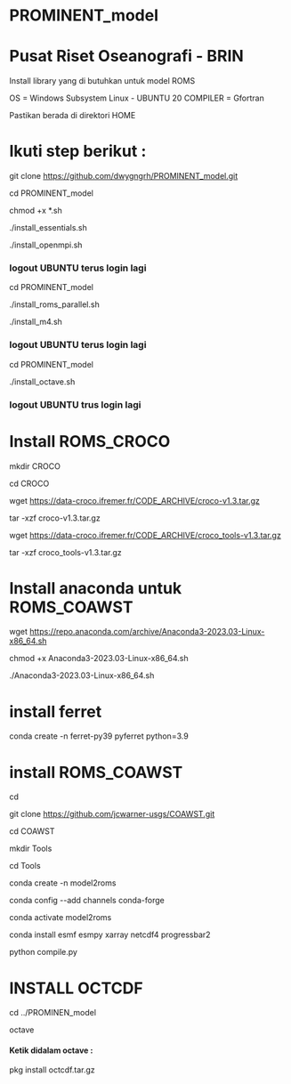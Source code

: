 # PROMINENT_model

# Pusat Riset Oseanografi - BRIN

Install library yang di butuhkan untuk model ROMS

OS =  Windows Subsystem Linux - UBUNTU 20
COMPILER = Gfortran

Pastikan berada di direktori HOME

# Ikuti step berikut : 

git clone https://github.com/dwygngrh/PROMINENT_model.git

cd PROMINENT_model

chmod +x *.sh

./install_essentials.sh

./install_openmpi.sh

### logout UBUNTU terus login lagi

cd PROMINENT_model

./install_roms_parallel.sh

./install_m4.sh

### logout UBUNTU terus login lagi

cd PROMINENT_model

./install_octave.sh

### logout UBUNTU trus login lagi

# Install ROMS_CROCO

mkdir CROCO

cd CROCO

wget https://data-croco.ifremer.fr/CODE_ARCHIVE/croco-v1.3.tar.gz

tar -xzf croco-v1.3.tar.gz

wget https://data-croco.ifremer.fr/CODE_ARCHIVE/croco_tools-v1.3.tar.gz

tar -xzf croco_tools-v1.3.tar.gz

# Install anaconda untuk ROMS_COAWST

wget https://repo.anaconda.com/archive/Anaconda3-2023.03-Linux-x86_64.sh

chmod +x Anaconda3-2023.03-Linux-x86_64.sh

./Anaconda3-2023.03-Linux-x86_64.sh

# install ferret

conda create -n ferret-py39 pyferret python=3.9

# install ROMS_COAWST

cd

git clone https://github.com/jcwarner-usgs/COAWST.git

cd COAWST

mkdir Tools

cd Tools

conda create -n model2roms

conda config --add channels conda-forge

conda activate model2roms

conda install esmf esmpy xarray netcdf4 progressbar2 

python compile.py

#  INSTALL OCTCDF

cd ../PROMINEN_model

octave

#### Ketik didalam octave :

pkg install octcdf.tar.gz










